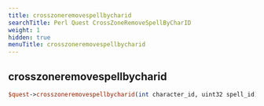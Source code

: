 ```yaml
---
title: crosszoneremovespellbycharid
searchTitle: Perl Quest CrossZoneRemoveSpellByCharID
weight: 1
hidden: true
menuTitle: crosszoneremovespellbycharid
---
```

## crosszoneremovespellbycharid
```perl
$quest->crosszoneremovespellbycharid(int character_id, uint32 spell_id)
```